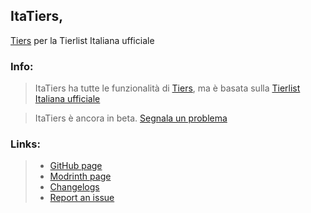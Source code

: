 ## ItaTiers,
[Tiers](https://modrinth.com/mod/tiers) per la Tierlist Italiana ufficiale

### Info:

> ItaTiers ha tutte le funzionalità di [Tiers](https://modrinth.com/mod/tiers), ma è basata sulla [Tierlist Italiana ufficiale](https://www.mctiers.it)

> ItaTiers è ancora in beta. [Segnala un problema](https://github.com/Flavio6561/ItaTiers/issues)

### Links:
> - [GitHub page](https://github.com/Flavio6561/ItaTiers)
> - [Modrinth page](https://modrinth.com/mod/itatiers)
> - [Changelogs](https://github.com/Flavio6561/ItaTiers/wiki/Version-changelogs)
> - [Report an issue](https://github.com/Flavio6561/ItaTiers/issues)